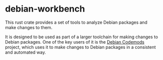 debian-workbench
================

This rust crate provides a set of tools to analyze Debian packages and
make changes to them.

It is designed to be used as part of a larger toolchain for making
changes to Debian packages. One of the key users of it
is the [Debian Codemods](https://salsa.debian.org/jelmer/debian-codemods)
project, which uses it to make changes to Debian packages in a
consistent and automated way.
